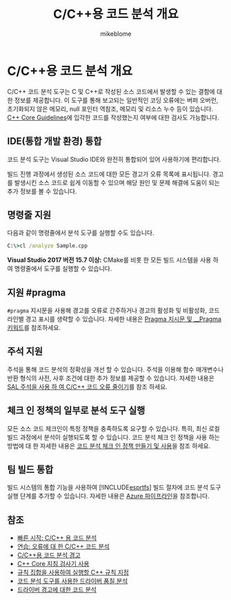 ﻿---
title: C/C++용 코드 분석 개요
ms.date: 04/28/2018
ms.topic: conceptual
helpviewer_keywords:
- annotations, code analysis
- build integration, code analysis
- C/C++ code analysis
- IDE, code analysis
- pragma directive, code analysis
- code analysis, C/C++
- code analysis tool
- command line, code analysis
- C++, code analysis
- check-in policies, code analysis
- '#pragma directives, code analysis'
- C, code analysis
ms.assetid: 81f0c9e8-f471-4de5-aac4-99db336a8809
author: mikeblome
ms.author: mblome
manager: markl
ms.workload:
- cplusplus
ms.openlocfilehash: 3a20637b7c7c3afcf594d1498b6030c685e4be72
ms.sourcegitcommit: e95dd8cedcd180e0bce6a75c86cf861757918290
ms.translationtype: MT
ms.contentlocale: ko-KR
ms.lasthandoff: 10/09/2019
ms.locfileid: "72163058"
---
# <a name="code-analysis-for-cc-overview"></a>C/C++용 코드 분석 개요

C/C++ 코드 분석 도구는 C 및 C++로 작성된 소스 코드에서 발생할 수 있는 결함에 대한 정보를 제공합니다. 이 도구를 통해 보고되는 일반적인 코딩 오류에는 버퍼 오버런, 초기화되지 않은 메모리, null 포인터 역참조, 메모리 및 리소스 누수 등이 있습니다. [C++ Core Guidelines](http://github.com/isocpp/CppCoreGuidelines/blob/master/CppCoreGuidelines.md)에 입각한 코드를 작성했는지 여부에 대한 검사도 가능합니다.

## <a name="ide-integrated-development-environment-integration"></a>IDE(통합 개발 환경) 통합

코드 분석 도구는 Visual Studio IDE와 완전히 통합되어 있어 사용하기에 편리합니다.

빌드 진행 과정에서 생성된 소스 코드에 대한 모든 경고가 오류 목록에 표시됩니다. 경고를 발생시킨 소스 코드로 쉽게 이동할 수 있으며 해당 원인 및 문제 해결에 도움이 되는 추가 정보를 볼 수 있습니다.

## <a name="command-line-support"></a>명령줄 지원

다음과 같이 명령줄에서 분석 도구를 실행할 수도 있습니다.

```cmd
C:\>cl /analyze Sample.cpp
```

**Visual Studio 2017 버전 15.7 이상:** CMake를 비롯 한 모든 빌드 시스템을 사용 하 여 명령줄에서 도구를 실행할 수 있습니다.

## <a name="pragma-support"></a>지원 #pragma

`#pragma` 지시문을 사용해 경고를 오류로 간주하거나 경고의 활성화 및 비활성화, 코드 라인별 경고 표시를 생략할 수 있습니다. 자세한 내용은 [Pragma 지시문 및 __Pragma 키워드](https://docs.microsoft.com/cpp/preprocessor/pragma-directives-and-the-pragma-keyword)를 참조하세요.

## <a name="annotation-support"></a>주석 지원

주석을 통해 코드 분석의 정확성을 개선 할 수 있습니다. 주석을 이용해 함수 매개변수나 반환 형식의 사전, 사후 조건에 대한 추가 정보를 제공할 수 있습니다. 자세한 내용은 [SAL 주석을 사용 하 여 C/C++ 코드 오류 줄이기](../code-quality/using-sal-annotations-to-reduce-c-cpp-code-defects.md)를 참조 하세요.

## <a name="run-analysis-tool-as-part-of-check-in-policy"></a>체크 인 정책의 일부로 분석 도구 실행

모든 소스 코드 체크인이 특정 정책을 충족하도록 요구할 수 있습니다. 특히, 최신 로컬 빌드 과정에서 분석이 실행되도록 할 수 있습니다. 코드 분석 체크 인 정책을 사용 하는 방법에 대 한 자세한 내용은 [코드 분석 체크 인 정책 만들기 및 사용](../code-quality/how-to-create-or-update-standard-code-analysis-check-in-policies.md)을 참조 하세요.

## <a name="team-build-integration"></a>팀 빌드 통합

빌드 시스템의 통합 기능을 사용하여 [!INCLUDE[esprtfs](../code-quality/includes/esprtfs_md.md)] 빌드 절차에 코드 분석 도구 실행 단계를 추가할 수 있습니다. 자세한 내용은 [Azure 파이프라인](/azure/devops/pipelines/index?view=vsts)을 참조합니다.

## <a name="see-also"></a>참조

- [빠른 시작: C/C++ 용 코드 분석](quick-start-code-analysis-for-c-cpp.md)
- [연습: 오류에 대 한 C/C++ 코드 분석](walkthrough-analyzing-c-cpp-code-for-defects.md)
- [C/C++용 코드 분석 경고](code-analysis-for-c-cpp-warnings.md)
- [C++ Core 지침 검사기 사용](using-the-cpp-core-guidelines-checkers.md)
- [규칙 집합을 사용하여 실행할 C++ 규칙 지정](using-rule-sets-to-specify-the-cpp-rules-to-run.md)
- [코드 분석 도구를 사용한 드라이버 품질 분석](/windows-hardware/drivers/develop/analyzing-driver-quality-by-using-code-analysis-tools)
- [드라이버 경고에 대한 코드 분석](/windows-hardware/drivers/devtest/prefast-for-drivers-warnings)
